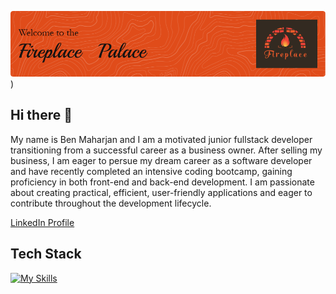 ![github-header-image (1)](https://github.com/BenMaharjan/fireplace-palace/blob/main/public/assets/Fireplace%20Palace%20Banner.png))


## Hi there 👋

My name is Ben Maharjan and I am a motivated junior fullstack developer transitioning
from a successful career as a business owner. After selling
my business, I am eager to persue my dream career as a 
software developer and have recently completed an
intensive coding bootcamp, gaining proficiency in both
front-end and back-end development. I am passionate
about creating practical, efficient, user-friendly
applications and eager to contribute throughout the
development lifecycle.

[LinkedIn Profile](https://www.linkedin.com/in/ben-maharjan-356323313/)

## Tech Stack

[![My Skills](https://skillicons.dev/icons?i=js,html,css,docker,express,figma,git,github,mysql,nextjs,nodejs,npm,postgres,postman,react,supabase,ts,vite,vitest,vscode,wasm)](https://skillicons.dev)



<!--
**BenMaharjan/BenMaharjan** is a ✨ _special_ ✨ repository because its `README.md` (this file) appears on your GitHub profile.

Here are some ideas to get you started:

- 🔭 I’m currently working on ...
- 🌱 I’m currently learning ...
- 👯 I’m looking to collaborate on ...
- 🤔 I’m looking for help with ...
- 💬 Ask me about ...
- 📫 How to reach me: ...
- 😄 Pronouns: ...
- ⚡ Fun fact: ...
-->
